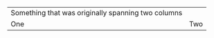 |     |     |
| --- | --- |
| Something that was originally spanning two columns |     |
| One | Two |
